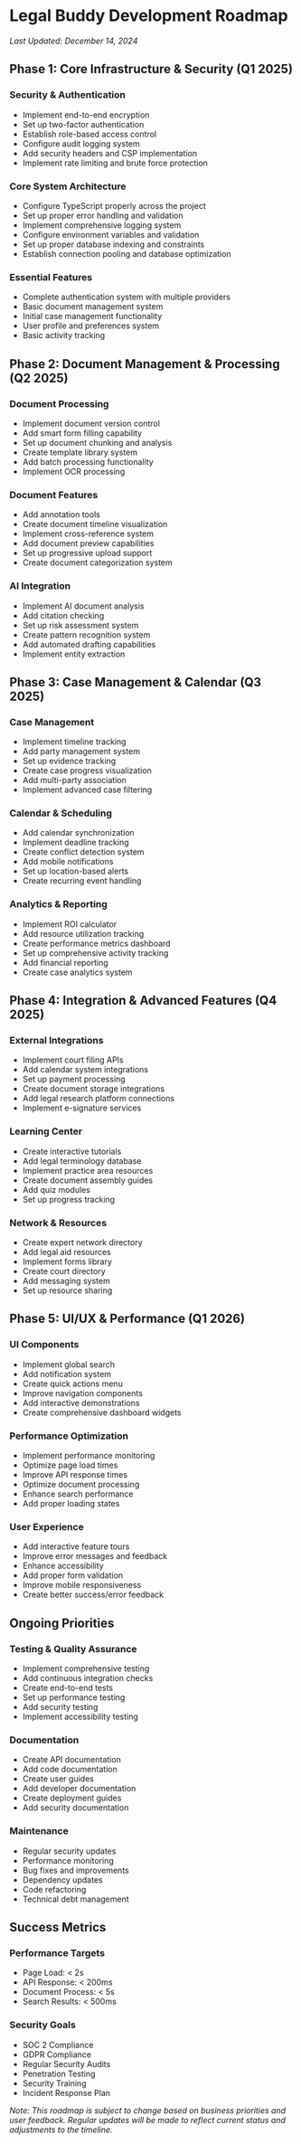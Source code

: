 # Legal Buddy Development Roadmap
*Last Updated: December 14, 2024*

## Phase 1: Core Infrastructure & Security (Q1 2025)

### Security & Authentication
- Implement end-to-end encryption
- Set up two-factor authentication
- Establish role-based access control
- Configure audit logging system
- Add security headers and CSP implementation
- Implement rate limiting and brute force protection

### Core System Architecture
- Configure TypeScript properly across the project
- Set up proper error handling and validation
- Implement comprehensive logging system
- Configure environment variables and validation
- Set up proper database indexing and constraints
- Establish connection pooling and database optimization

### Essential Features
- Complete authentication system with multiple providers
- Basic document management system
- Initial case management functionality
- User profile and preferences system
- Basic activity tracking

## Phase 2: Document Management & Processing (Q2 2025)

### Document Processing
- Implement document version control
- Add smart form filling capability
- Set up document chunking and analysis
- Create template library system
- Add batch processing functionality
- Implement OCR processing

### Document Features
- Add annotation tools
- Create document timeline visualization
- Implement cross-reference system
- Add document preview capabilities
- Set up progressive upload support
- Create document categorization system

### AI Integration
- Implement AI document analysis
- Add citation checking
- Set up risk assessment system
- Create pattern recognition system
- Add automated drafting capabilities
- Implement entity extraction

## Phase 3: Case Management & Calendar (Q3 2025)

### Case Management
- Implement timeline tracking
- Add party management system
- Set up evidence tracking
- Create case progress visualization
- Add multi-party association
- Implement advanced case filtering

### Calendar & Scheduling
- Add calendar synchronization
- Implement deadline tracking
- Create conflict detection system
- Add mobile notifications
- Set up location-based alerts
- Create recurring event handling

### Analytics & Reporting
- Implement ROI calculator
- Add resource utilization tracking
- Create performance metrics dashboard
- Set up comprehensive activity tracking
- Add financial reporting
- Create case analytics system

## Phase 4: Integration & Advanced Features (Q4 2025)

### External Integrations
- Implement court filing APIs
- Add calendar system integrations
- Set up payment processing
- Create document storage integrations
- Add legal research platform connections
- Implement e-signature services

### Learning Center
- Create interactive tutorials
- Add legal terminology database
- Implement practice area resources
- Create document assembly guides
- Add quiz modules
- Set up progress tracking

### Network & Resources
- Create expert network directory
- Add legal aid resources
- Implement forms library
- Create court directory
- Add messaging system
- Set up resource sharing

## Phase 5: UI/UX & Performance (Q1 2026)

### UI Components
- Implement global search
- Add notification system
- Create quick actions menu
- Improve navigation components
- Add interactive demonstrations
- Create comprehensive dashboard widgets

### Performance Optimization
- Implement performance monitoring
- Optimize page load times
- Improve API response times
- Optimize document processing
- Enhance search performance
- Add proper loading states

### User Experience
- Add interactive feature tours
- Improve error messages and feedback
- Enhance accessibility
- Add proper form validation
- Improve mobile responsiveness
- Create better success/error feedback

## Ongoing Priorities

### Testing & Quality Assurance
- Implement comprehensive testing
- Add continuous integration checks
- Create end-to-end tests
- Set up performance testing
- Add security testing
- Implement accessibility testing

### Documentation
- Create API documentation
- Add code documentation
- Create user guides
- Add developer documentation
- Create deployment guides
- Add security documentation

### Maintenance
- Regular security updates
- Performance monitoring
- Bug fixes and improvements
- Dependency updates
- Code refactoring
- Technical debt management

## Success Metrics

### Performance Targets
- Page Load: < 2s
- API Response: < 200ms
- Document Process: < 5s
- Search Results: < 500ms

### Security Goals
- SOC 2 Compliance
- GDPR Compliance
- Regular Security Audits
- Penetration Testing
- Security Training
- Incident Response Plan

*Note: This roadmap is subject to change based on business priorities and user feedback. Regular updates will be made to reflect current status and adjustments to the timeline.* 
